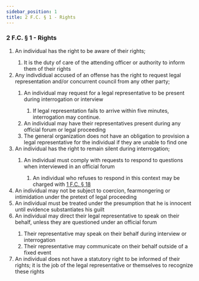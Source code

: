```yaml
---
sidebar_position: 1
title: 2 F.C. § 1 - Rights
---
```


<h3 id="FC2.1">2 F.C. § 1 - Rights</h3>
<ol>
	<li>An individual has the right to be aware of their rights;</li>
	<ol style={{'list-style' : 'lower-alpha'}}>
		<li>It is the duty of care of the attending officer or authority to inform them of their rights</li>
	</ol>
	<li>Any indivdidual accused of an offense has the right to request legal representation and/or concurrent council from any other party;</li>
	<ol style={{'list-style' : 'lower-alpha'}}>
		<li>An individual may request for a legal representative to be present during interrogation or interview</li>
		<ol style={{'list-style' : 'lower-alpha'}}>
			<li>If legal representation fails to arrive within five minutes, interrogation may continue.</li>
		</ol>
		<li>An individual may have their representatives present during any official forum or legal proceeding</li>
		<li>The general organization does not have an obligation to provision a legal representative for the individual if they are unable to find one</li>
	</ol>
	<li>An individual has the right to remain silent during interrogation;</li>
	<ol style={{'list-style' : 'lower-alpha'}}>
		<li>An individual must comply with requests to respond to questions when interviewed in an official forum</li>
		<ol style={{'list-style' : 'lower-roman'}}>
			<li>An individual who refuses to respond in this context may be charged with <a href="https://legislation.scpf.io/foundation_code/penal_code/criminal_articles/article_eighteen">1 F.C. § 18</a></li>
		</ol>
	</ol>
	<li>An individual may not be subject to coercion, fearmongering or intimidation under the pretext of legal proceeding</li>
	<li>An individual must be treated under the presumption that he is innocent until evidence substantiates his guilt</li>
	<li>An individual may direct their legal representative to speak on their behalf, unless they are questioned under an official forum</li>
	<ol style={{'list-style' : 'lower-alpha'}}>
		<li>Their representative may speak on their behalf during interview or interrogation</li>
		<li>Their representative may communicate on their behalf outside of a fixed event</li>
	</ol>
	<li>An individual does not have a statutory right to be informed of their rights; it is the job of the legal representative or themselves to recognize these rights</li>
</ol>